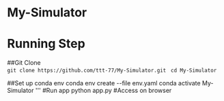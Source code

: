 # My-Simulator
# Running Step
##Git Clone  
    ```git clone https://github.com/ttt-77/My-Simulator.git ```
    ```cd My-Simulator```
    
##Set up conda env
    conda env create --file env.yaml 
    conda activate My-Simulator '''
#Run app 
  python app.py 
#Access on browser 
